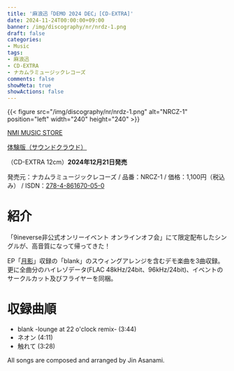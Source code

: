 ```yaml
---
title: '麻浪迅「DEMO 2024 DEC」[CD-EXTRA]'
date: 2024-11-24T00:00:00+09:00
banner: /img/discography/nr/nrdz-1.png
draft: false
categories:
- Music
tags:
- 麻浪迅
- CD-EXTRA
- ナカムラミュージックレコーズ
comments: false
showMeta: true
showActions: false
---
```


{{< figure src="/img/discography/nr/nrdz-1.png" alt="NRCZ-1" position="left" width="240" height="240" >}}

[NMI MUSIC STORE](https://nmimusic.booth.pm/items/6371255/)

[体験版（サウンドクラウド）](https://soundcloud.com/hayatehay/demo-2024-dec-crossfade-demo)

（CD-EXTRA 12cm）**2024年12月21日発売**

発売元：ナカムラミュージックレコーズ / 品番：NRCZ-1 / 価格：1,100円（税込み） / ISDN：[278-4-861670-05-0](https://isdn.jp/2784861670050)

# 紹介
「9ineverse非公式オンリーイベント オンラインオフ会」にて限定配布したシングルが、高音質になって帰ってきた！

EP「[月影](/music/nrch-1)」収録の「blank」のスウィングアレンジを含むデモ楽曲を3曲収録。更に全曲分のハイレゾデータ(FLAC 48kHz/24bit、96kHz/24bit)、イベントのサークルカット及びフライヤーを同梱。

# 収録曲順
- blank -lounge at 22 o'clock remix- (3:44)
- ネオン (4:11)
- 触れて (3:28)

All songs are composed and arranged by Jin Asanami.
